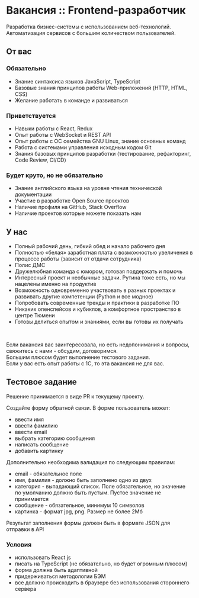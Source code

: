 # Вакансия :: Frontend-разработчик

Разработка бизнес-системы с использованием веб-технологий. Автоматизация сервисов с большим количеством пользователей.

## От вас

### Обязательно

- Знание синтаксиса языков JavaScript, TypeScript
- Базовые знания принципов работы Web-приложений (HTTP, HTML, CSS)
- Желание работать в команде и развиваться

### Приветствуется

- Навыки работы с React, Redux
- Опыт работы с WebSocket и REST API
- Опыт работы с ОС семейства GNU Linux, знание основных команд
- Работа с системами управления исходным кодом Git
- Знания базовых принципов разработки (тестирование, рефакторинг, Code Review, CI/CD)

### Будет круто, но не обязательно

- Знание английского языка на уровне чтения технической документации
- Участие в разработке Open Source проектов
- Наличие профиля на GitHub, Stack Overflow
- Наличие проектов которые можете показать нам

## У нас

- Полный рабочий день, гибкий обед и начало рабочего дня
- Полностью «белая» заработная плата с возможностью увеличения в процессе работы (зависит от отдачи сотрудника)
- Полис ДМС
- Дружелюбная команда с юмором, готовая поддержать и помочь
- Интересный проект и необычные задачи. Рутина тоже есть, но мы нацелены именно на продуктив
- Возможность одновременно участвовать в разных проектах и развивать другие компетенции (Python и все модное)
- Попробовать современные тренды и практики в разработке ПО
- Никаких опенспейсов и кубиклов, а комфортное пространство в центре Тюмени
- Готовы делиться опытом и знаниями, если вы готовы их получать

&nbsp;  

Если вакансия вас заинтересовала, но есть недопонимания и вопросы, свяжитесь с нами - обсудим, договоримся.  
Большим плюсом будет выполнение тестового задания.  
Если у вас есть опыт работы с 1С, то эта вакансия не для вас.

## Тестовое задание

Решение принимается в виде PR к текущему проекту.

Создайте форму обратной связи.
В форме пользователь может:

- ввести имя
- ввести фамилию
- ввести email
- выбрать категорию сообщения
- написать сообщение
- добавить картинку

Дополнительно необходима валидация по следующим правилам:

- email - обязательное поле
- имя, фамилия - должно быть заполнено одно из двух
- категория - выпадающий список. Поле обязательное, но значение по умолчанию должно быть пустым. Пустое значение не принимается
- сообщение - обязательное, минимум 10 символов
- картинка - формат jpg, png. Размер не более 2Мб

Результат заполнения формы должен быть в формате JSON для отправки в API

### Условия

- использовать React js
- писать на TypeScript (не обязательно, но будет огромным плюсом)
- форма должна быть адаптивной
- придерживаться методологии БЭМ
- все должно происходить в браузере без использования стороннего сервера
